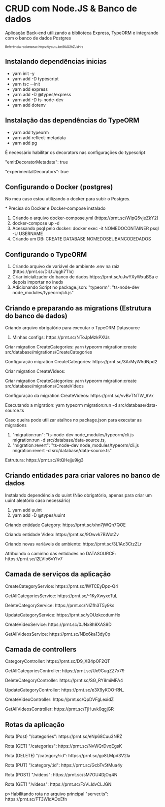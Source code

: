 <div>
    <h1>CRUD com Node.JS & Banco de dados</h2>
        <p>Aplicação Back-end utilizando a biblioteca Express, TypeORM e integrando com o banco de dados Postgres</p>
        <p style="font-size: 10px;">Referência rocketseat: https://youtu.be/9AO2hZJsHrs</p>
        <div>
            <h2>Instalando dependências inicias</h2>
            <ul>
                <li>
                    <!-- package.json -->
                    yarn init -y
                </li>
                <li>
                    <!-- Adicionando o typescript como dependência de desenvolvimento -->
                    yarn add -D typescript
                </li>
                <li>
                    <!-- Arquivo de configuração do typescript -->
                    yarn tsc --init
                </li>
                <li>
                    <!-- Express -->
                    yarn add express
                </li>
                <li>
                    <!-- Tipagens do Express -->
                    yarn add -D @types/express
                </li>
                <li>
                    <!-- Ferramenta para facilitar no desenvolvimento, une 3 em 1, tsc(converte o código ts -> js) + node(executa o código) + nodemon(Observa mudanças) -->
                    yarn add -D ts-node-dev
                </li>
                <!-- Ferramenta para importar variáveis do arquivo .env -->
                <li>
                    yarn add dotenv
                </li>
            </ul>
        </div>
        <div>
            <!-- TypeORM é um biblioteca para facilitar o mapeamento de objetos e vincular com o banco de dados -->
            <h2>Instalação das dependências do TypeORM</h2>
            <ul>
                <!-- TypeORM -->
                <li>yarn add typeorm</li>
                <!-- Lib que permite o uso de Notations dentro de uma aplicação -->
                <li>yarn add reflect-metadata</li>
                <!-- Driver do postgres -->
                <li>yarn add pg</li>
            </ul>
            <p>É necessário habilitar os decorators nas configurações do typescript</p>
            <p>"emitDecoratorMetadata": true</p>
            <p>"experimentalDecorators": true</p>
        </div>
        <div>
            <h2>Configurando o Docker (postgres)</h2>
            <p>No meu caso estou utilizando o docker para subir o Postgres.</p>
            <p>* Precisa do Docker e Docker-compose instalado</p>
            <ol>
                <!-- Este arquivo tem as configurações necessárias para subir um postgres -->
                <li>Criando o arquivo docker-compose.yml (https://prnt.sc/WipQ5vjeZkY2)</li>
                <li>docker-compose up -d</li>
                <li>Acessando psql pelo docker: docker exec -it NOMEDOCONTAINER psql -U USERNAME</li>
                <li>Criando um DB: CREATE DATABASE NOMEDOSEUBANCODEDADOS</li>
            </ol>
        </div>
        <div>
            <h2>Configurando o TypeORM</h2>
            <ol>
                <li>Criando arquivo de variável de ambiente .env na raíz (https://prnt.sc/DiLtUqgh7Tlo)</li>
                <li>Criar inicializador do banco de dados https://prnt.sc/uJwYXyWxuBSa e depois importar no inedx</li>
                <!-- Para rodar o TypeORM dentro da aplicação precisa utilizar a ferramenta CLI -->
                <li>Adicionando Script no package.json: "typeorm": "ts-node-dev node_modules/typeorm/cli.js"</li>
            </ol>
        </div>
        <!-- Criando migrations -->
        <div>
            <h2>Criando e preparando as migrations (Estrutura do banco de dados)</h2>
            <p>Criando arquivo obrigatório para executar o TypeORM Datasource</p>
            <ol>
                <li>Minhas configs: https://prnt.sc/NToJpMzkPXUs</li>
            </ol>
            <!-- yarn typeorm migration:create + directório da pasta onde ficará armazenada as migrations  -->
            <p>Criar migration CreateCategories: yarn typeorm migration:create src/database/migrations/CreateCategories</p>
            <p>Configuração migration CreateCategories: https://prnt.sc/3ArMyW5dNpd2</p>
            <p>Criar migration CreateVideos: <p>Criar migration CreateCategories: yarn typeorm migration:create src/database/migrations/CreateVideos</p></p>
            <p>Configuração da migration CreateVideos: https://prnt.sc/vvBvTNTW_9Vx</p>
            <!-- Execução das migrations -->
            <p>Executando a migration: yarn typeorm migration:run -d src/database/data-source.ts</p>
            <!-- OPCIONAL -->
            <p>Caso queira pode utilizar atalhos no package.json para executar as migrations</p>
            <ol>
                <li>"migration:run": "ts-node-dev node_modules/typeorm/cli.js migration:run -d
                    src/database/data-source.ts,</li>
                <li>"migration:revert": "ts-node-dev node_modules/typeorm/cli.js migration:revert -d
                    src/database/data-source.ts"</li>
            </ol>
            <p>Estrutura: https://prnt.sc/KtQHejju9ig3</p>
        </div>
        <!-- Criando entidades para atribuir valores no banco de dados -->
        <div>
            <h2>Criando entidades para criar valores no banco de dados</h2>
            <p>Instalando dependência do uuint (Não obrigatório, apenas para criar um uuint aleatório caso necessário)</p>
            <ol>
                <li>yarn add uuint</li>
                <li>yarn add -D @types/uuint</li>
            </ol>
            <p>Criando entidade Category: https://prnt.sc/xhn7jWQn7QOE</p>
            <p>Criando entidade Video: https://prnt.sc/9Owvk7BWxtZv</p>
            <p>Criando novas variáveis de ambiente: https://prnt.sc/3L1Ac3CtzZLr</p>
            <p>Atribuindo o caminho das entidades no DATASOURCE: https://prnt.sc/l2LVIo6vYfv7</p>
        </div>
        <!-- Criando camada de Serviços -->
        <div>
            <h2>Camada de serviços da aplicação</h2>
            <!-- Camada de Categoria -->
            <p>CreateCategoryService: https://prnt.sc/lWTCEyDpz-Q4</p>
            <p>GetAllCategoriesService: https://prnt.sc/-1KyXwyxcTuL</p>
            <p>DeleteCategoryService: https://prnt.sc/NIZfh3T5y9ks</p>
            <p>UpdateCategoryService: https://prnt.sc/yOUzkcodumHx</p>
            <!-- Camada de Vídeos -->
            <p>CreateVideoService: https://prnt.sc/0JNx8h9XAS9D</p>
            <p>GetAllVideosService: https://prnt.sc/NBx6ka13dy0p</p>
        </div>
        <!-- Criando camada de Controllers -->
        <div>
            <h2>Camada de controllers</h2>
            <!-- Camada de Categoria -->
            <p>CategoryController: https://prnt.sc/D9_XB4pOF2QT</p>
            <p>GetAllCategoriesController: https://prnt.sc/Ux9GugZZ7x79</p>
            <p>DeleteCategoryController: https://prnt.sc/SG_RY8miMFA4</p>
            <p>UpdateCategoryController: https://prnt.sc/e3X9yKOO-RN_</p>
             <!-- Camada de Vídeos -->
            <p>CreateVideoController: https://prnt.sc/QpDVFgLexidZ</p>
            <p>GetAllVideosController: https://prnt.sc/TjHuvk0qgjGR</p>
        </div>
        <!-- Criando camada de Rotas -->
        <div>
            <h2>Rotas da aplicação</h2>
            <!-- Camada de Categoria -->
            <p>Rota (Post) "/categories": https://prnt.sc/eNp68Cuu3NRZ</p>
            <p>Rota (GET) "/categories": https://prnt.sc/NvWQrDvqEgsK</p>
            <p>Rota (DELETE) "/category/:id": https://prnt.sc/go8LMpd3V2Ia</p>
            <p>Rota (PUT) "/category/:id": https://prnt.sc/GcbTv5tMua4y</p>
            <!-- Camada de Vídeos -->
            <p>Rota (POST) "/videos": https://prnt.sc/sM7OU4DjOq4N</p>
            <p>Rota (GET) "/videos": https://prnt.sc/FxVLIdvCLJGN</p>
            p>Habilitando rota no arquivo principal "server.ts": https://prnt.sc/FT3WldAOoEfn</p>
        </div>
</div>